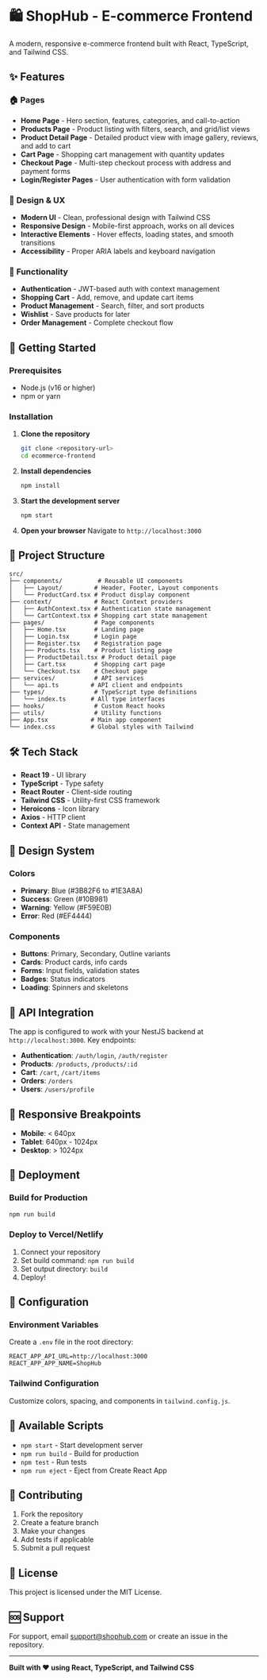 # 🛍️ ShopHub - E-commerce Frontend

A modern, responsive e-commerce frontend built with React, TypeScript, and Tailwind CSS.

## ✨ Features

### 🏠 **Pages**
- **Home Page** - Hero section, features, categories, and call-to-action
- **Products Page** - Product listing with filters, search, and grid/list views
- **Product Detail Page** - Detailed product view with image gallery, reviews, and add to cart
- **Cart Page** - Shopping cart management with quantity updates
- **Checkout Page** - Multi-step checkout process with address and payment forms
- **Login/Register Pages** - User authentication with form validation

### 🎨 **Design & UX**
- **Modern UI** - Clean, professional design with Tailwind CSS
- **Responsive Design** - Mobile-first approach, works on all devices
- **Interactive Elements** - Hover effects, loading states, and smooth transitions
- **Accessibility** - Proper ARIA labels and keyboard navigation

### 🔧 **Functionality**
- **Authentication** - JWT-based auth with context management
- **Shopping Cart** - Add, remove, and update cart items
- **Product Management** - Search, filter, and sort products
- **Wishlist** - Save products for later
- **Order Management** - Complete checkout flow

## 🚀 Getting Started

### Prerequisites
- Node.js (v16 or higher)
- npm or yarn

### Installation

1. **Clone the repository**
   ```bash
   git clone <repository-url>
   cd ecommerce-frontend
   ```

2. **Install dependencies**
   ```bash
   npm install
   ```

3. **Start the development server**
   ```bash
   npm start
   ```

4. **Open your browser**
   Navigate to `http://localhost:3000`

## 📁 Project Structure

```
src/
├── components/          # Reusable UI components
│   ├── Layout/         # Header, Footer, Layout components
│   └── ProductCard.tsx # Product display component
├── context/            # React Context providers
│   ├── AuthContext.tsx # Authentication state management
│   └── CartContext.tsx # Shopping cart state management
├── pages/              # Page components
│   ├── Home.tsx        # Landing page
│   ├── Login.tsx       # Login page
│   ├── Register.tsx    # Registration page
│   ├── Products.tsx    # Product listing page
│   ├── ProductDetail.tsx # Product detail page
│   ├── Cart.tsx        # Shopping cart page
│   └── Checkout.tsx    # Checkout page
├── services/           # API services
│   └── api.ts         # API client and endpoints
├── types/              # TypeScript type definitions
│   └── index.ts       # All type interfaces
├── hooks/              # Custom React hooks
├── utils/              # Utility functions
├── App.tsx            # Main app component
└── index.css          # Global styles with Tailwind
```

## 🛠️ Tech Stack

- **React 19** - UI library
- **TypeScript** - Type safety
- **React Router** - Client-side routing
- **Tailwind CSS** - Utility-first CSS framework
- **Heroicons** - Icon library
- **Axios** - HTTP client
- **Context API** - State management

## 🎨 Design System

### Colors
- **Primary**: Blue (#3B82F6 to #1E3A8A)
- **Success**: Green (#10B981)
- **Warning**: Yellow (#F59E0B)
- **Error**: Red (#EF4444)

### Components
- **Buttons**: Primary, Secondary, Outline variants
- **Cards**: Product cards, info cards
- **Forms**: Input fields, validation states
- **Badges**: Status indicators
- **Loading**: Spinners and skeletons

## 🔌 API Integration

The app is configured to work with your NestJS backend at `http://localhost:3000`. Key endpoints:

- **Authentication**: `/auth/login`, `/auth/register`
- **Products**: `/products`, `/products/:id`
- **Cart**: `/cart`, `/cart/items`
- **Orders**: `/orders`
- **Users**: `/users/profile`

## 📱 Responsive Breakpoints

- **Mobile**: < 640px
- **Tablet**: 640px - 1024px
- **Desktop**: > 1024px

## 🚀 Deployment

### Build for Production
```bash
npm run build
```

### Deploy to Vercel/Netlify
1. Connect your repository
2. Set build command: `npm run build`
3. Set output directory: `build`
4. Deploy!

## 🔧 Configuration

### Environment Variables
Create a `.env` file in the root directory:

```env
REACT_APP_API_URL=http://localhost:3000
REACT_APP_APP_NAME=ShopHub
```

### Tailwind Configuration
Customize colors, spacing, and components in `tailwind.config.js`.

## 📝 Available Scripts

- `npm start` - Start development server
- `npm run build` - Build for production
- `npm test` - Run tests
- `npm run eject` - Eject from Create React App

## 🤝 Contributing

1. Fork the repository
2. Create a feature branch
3. Make your changes
4. Add tests if applicable
5. Submit a pull request

## 📄 License

This project is licensed under the MIT License.

## 🆘 Support

For support, email support@shophub.com or create an issue in the repository.

---

**Built with ❤️ using React, TypeScript, and Tailwind CSS**
